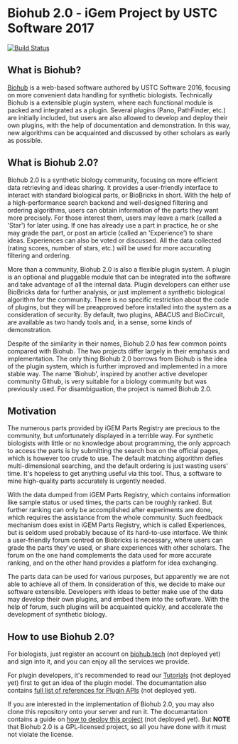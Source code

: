 # Biohub 2.0 - iGem Project by USTC Software 2017

[![Build Status](https://travis-ci.org/igemsoftware2017/USTC-Software-2017.svg?branch=master)](https://travis-ci.org/igemsoftware2017/USTC-Software-2017)

## What is Biohub?

[Biohub](https://github.com/igemsoftware2016/USTC-Software-2016) is a web-based software authored by USTC Software 2016, focusing on more convenient data handling for synthetic biologists. Technically Biohub is a extensible plugin system, where each functional module is packed and integrated as a plugin. Several plugins (Pano, PathFinder, etc.) are initially included, but users are also allowed to develop and deploy their own plugins, with the help of documentation and demonstration. In this way, new algorithms can be acquainted and discussed by other scholars as early as possible.

## What is Biohub 2.0?

Biohub 2.0 is a synthetic biology community, focusing on more efficient data retrieving and ideas sharing. It provides a user-friendly interface to interact with standard biological parts, or BioBricks in short. With the help of a high-performance search backend and well-designed filtering and ordering algorithms, users can obtain information of the parts they want more precisely. For those interest them, users may leave a mark (called a 'Star') for later using. If one has already use a part in practice, he or she may grade the part, or post an article (called an 'Experience') to share ideas. Experiences can also be voted or discussed. All the data collected (rating scores, number of stars, etc.) will be used for more accurating filtering and ordering.

More than a community, Biohub 2.0 is also a flexible plugin system. A plugin is an optional and pluggable module that can be integrated into the software and take advantage of all the internal data. Plugin developers can either use BioBricks data for further analysis, or just implement a synthetic biological algorithm for the community. There is no specific restriction about the code of plugins, but they will be preapproved before installed into the system as a consideration of security. By default, two plugins, ABACUS and BioCircuit, are available as two handy tools and, in a sense, some kinds of demonstration.

Despite of the similarity in their names, Biohub 2.0 has few common points compared with Biohub. The two projects differ largely in their emphasis and implementation. The only thing Biohub 2.0 borrows from Biohub is the idea of the plugin system, which is further improved and implemented in a more stable way. The name 'Biohub', inspired by another active developer community Github, is very suitable for a biology community but was previously used. For disambiguation, the project is named Biohub 2.0.

## Motivation

The numerous parts provided by iGEM Parts Registry are precious to the community, but unfortunately displayed in a terrible way. For synthetic biologists with little or no knowledge about programming, the only approach to access the parts is by submitting the search box on the official pages, which is however too crude to use. The default matching algorithm defies multi-dimensional searching, and the default ordering is just wasting users' time. It's hopeless to get anything useful via this tool. Thus, a software to mine high-quality parts accurately is urgently needed.

With the data dumped from iGEM Parts Registry, which contains information like sample status or used times, the parts can be roughly ranked. But further ranking can only be accomplished after experiments are done, which requires the assistance from the whole community. Such feedback mechanism does exist in iGEM Parts Registry, which is called Experiences, but is seldom used probably because of its hard-to-use interface. We think a user-friendly forum centred on Biobricks is necessary, where users can grade the parts they've used, or share experiences with other scholars. The forum on the one hand complements the data used for more accurate ranking, and on the other hand provides a platform for idea exchanging.

The parts data can be used for various purposes, but apparently we are not able to achieve all of them. In consideration of this, we decide to make our software extensible. Developers with ideas to better make use of the data may develop their own plugins, and embed them into the software. With the help of forum, such plugins will be acquainted quickly, and accelerate the development of synthetic biology.

## How to use Biohub 2.0?

For biologists, just register an account on [biohub.tech](http://biohub.tech) (not deployed yet) and sign into it, and you can enjoy all the services we provide.

For plugin developers, it's recommended to read our [Tutorials](#) (not deployed yet) first to get an idea of the plugin model. The documantation also contains [full list of references for Plugin APIs](#) (not deployed yet).

If you are interested in the implementation of Biohub 2.0, you may also clone this repository onto your server and run it. The documantation contains a guide on [how to deploy this project](#) (not deployed yet). But **NOTE** that Biohub 2.0 is a GPL-licensed project, so all you have done with it must not violate the license.
